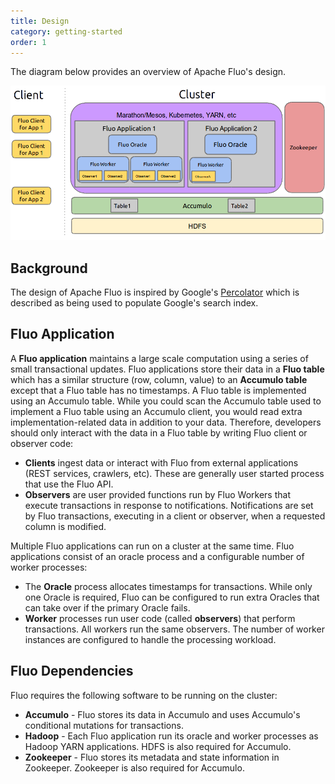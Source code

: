 ```yaml
---
title: Design
category: getting-started
order: 1
---
```


The diagram below provides an overview of Apache Fluo's design.

![fluo-architecture][1]

## Background

The design of Apache Fluo is inspired by Google's [Percolator][percolator] which is described as
being used to populate Google's search index.

## Fluo Application

A **Fluo application** maintains a large scale computation using a series of small transactional
updates. Fluo applications store their data in a **Fluo table** which has a similar structure (row,
column, value) to an **Accumulo table** except that a Fluo table has no timestamps. A Fluo table
is implemented using an Accumulo table. While you could scan the Accumulo table used to implement
a Fluo table using an Accumulo client, you would read extra implementation-related data in addition
to your data. Therefore, developers should only interact with the data in a Fluo table by writing
Fluo client or observer code:

* **Clients** ingest data or interact with Fluo from external applications (REST services,
  crawlers, etc).  These are generally user started process that use the Fluo API.
* **Observers** are user provided functions run by Fluo Workers that execute transactions in response to notifications. Notifications are set by Fluo transactions, executing in a client or observer, when a requested column is modified. 

Multiple Fluo applications can run on a cluster at the same time. Fluo applications
consist of an oracle process and a configurable number of worker processes:

* The **Oracle** process allocates timestamps for transactions. While only one Oracle is required,
  Fluo can be configured to run extra Oracles that can take over if the primary Oracle fails.
* **Worker** processes run user code (called **observers**) that perform transactions. All workers
   run the same observers. The number of worker instances are configured to handle the processing
   workload.

## Fluo Dependencies

Fluo requires the following software to be running on the cluster:

* **Accumulo** - Fluo stores its data in Accumulo and uses Accumulo's conditional mutations for
  transactions.
* **Hadoop** - Each Fluo application run its oracle and worker processes as Hadoop YARN
  applications. HDFS is also required for Accumulo.
* **Zookeeper** - Fluo stores its metadata and state information in Zookeeper. Zookeeper is also
  required for Accumulo.

[percolator]: https://research.google.com/pubs/pub36726.html
[1]: /resources/docs/fluo-architecture.png
